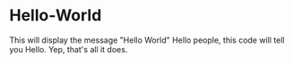 # Hello-World
This will display the message "Hello World"
Hello people, this code will tell you Hello. Yep, that's all it does. 
